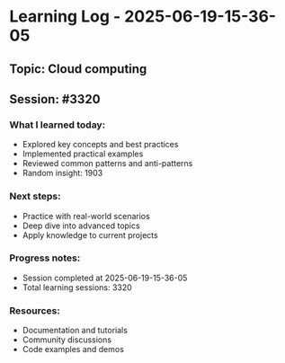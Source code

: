 # Learning Log - 2025-06-19-15-36-05

## Topic: Cloud computing
## Session: #3320

### What I learned today:
- Explored key concepts and best practices
- Implemented practical examples  
- Reviewed common patterns and anti-patterns
- Random insight: 1903

### Next steps:
- Practice with real-world scenarios
- Deep dive into advanced topics
- Apply knowledge to current projects

### Progress notes:
- Session completed at 2025-06-19-15-36-05
- Total learning sessions: 3320

### Resources:
- Documentation and tutorials
- Community discussions
- Code examples and demos
